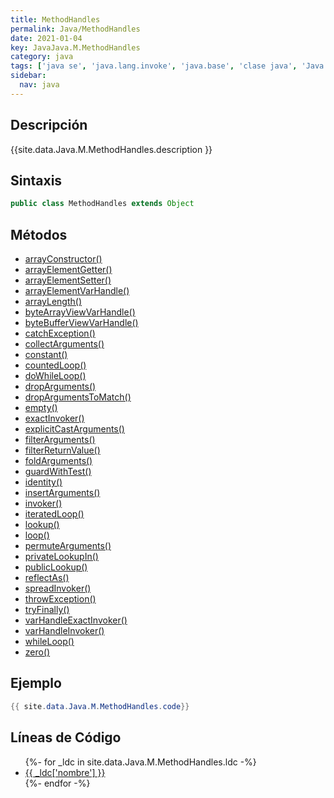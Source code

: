 ```yaml
---
title: MethodHandles
permalink: Java/MethodHandles
date: 2021-01-04
key: JavaJava.M.MethodHandles
category: java
tags: ['java se', 'java.lang.invoke', 'java.base', 'clase java', 'Java 1.7']
sidebar: 
  nav: java
---
```


## Descripción
{{site.data.Java.M.MethodHandles.description }}

## Sintaxis
~~~java
public class MethodHandles extends Object
~~~

## Métodos
* [arrayConstructor()](/Java/MethodHandles/arrayConstructor)
* [arrayElementGetter()](/Java/MethodHandles/arrayElementGetter)
* [arrayElementSetter()](/Java/MethodHandles/arrayElementSetter)
* [arrayElementVarHandle()](/Java/MethodHandles/arrayElementVarHandle)
* [arrayLength()](/Java/MethodHandles/arrayLength)
* [byteArrayViewVarHandle()](/Java/MethodHandles/byteArrayViewVarHandle)
* [byteBufferViewVarHandle()](/Java/MethodHandles/byteBufferViewVarHandle)
* [catchException()](/Java/MethodHandles/catchException)
* [collectArguments()](/Java/MethodHandles/collectArguments)
* [constant()](/Java/MethodHandles/constant)
* [countedLoop()](/Java/MethodHandles/countedLoop)
* [doWhileLoop()](/Java/MethodHandles/doWhileLoop)
* [dropArguments()](/Java/MethodHandles/dropArguments)
* [dropArgumentsToMatch()](/Java/MethodHandles/dropArgumentsToMatch)
* [empty()](/Java/MethodHandles/empty)
* [exactInvoker()](/Java/MethodHandles/exactInvoker)
* [explicitCastArguments()](/Java/MethodHandles/explicitCastArguments)
* [filterArguments()](/Java/MethodHandles/filterArguments)
* [filterReturnValue()](/Java/MethodHandles/filterReturnValue)
* [foldArguments()](/Java/MethodHandles/foldArguments)
* [guardWithTest()](/Java/MethodHandles/guardWithTest)
* [identity()](/Java/MethodHandles/identity)
* [insertArguments()](/Java/MethodHandles/insertArguments)
* [invoker()](/Java/MethodHandles/invoker)
* [iteratedLoop()](/Java/MethodHandles/iteratedLoop)
* [lookup()](/Java/MethodHandles/lookup)
* [loop()](/Java/MethodHandles/loop)
* [permuteArguments()](/Java/MethodHandles/permuteArguments)
* [privateLookupIn()](/Java/MethodHandles/privateLookupIn)
* [publicLookup()](/Java/MethodHandles/publicLookup)
* [reflectAs()](/Java/MethodHandles/reflectAs)
* [spreadInvoker()](/Java/MethodHandles/spreadInvoker)
* [throwException()](/Java/MethodHandles/throwException)
* [tryFinally()](/Java/MethodHandles/tryFinally)
* [varHandleExactInvoker()](/Java/MethodHandles/varHandleExactInvoker)
* [varHandleInvoker()](/Java/MethodHandles/varHandleInvoker)
* [whileLoop()](/Java/MethodHandles/whileLoop)
* [zero()](/Java/MethodHandles/zero)

## Ejemplo
~~~java
{{ site.data.Java.M.MethodHandles.code}}
~~~

## Líneas de Código
<ul>
{%- for _ldc in site.data.Java.M.MethodHandles.ldc -%}
   <li>
       <a href="{{_ldc['url'] }}">{{ _ldc['nombre'] }}</a>
   </li>
{%- endfor -%}
</ul>
